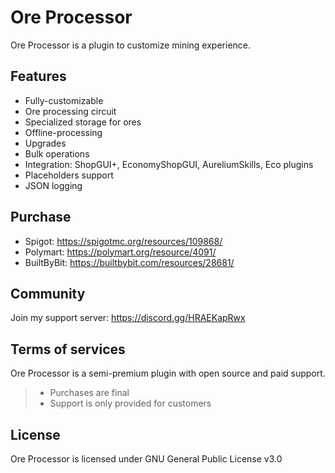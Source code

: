 # Ore Processor

Ore Processor is a plugin to customize mining experience.

## Features
- Fully-customizable
- Ore processing circuit
- Specialized storage for ores
- Offline-processing
- Upgrades
- Bulk operations
- Integration: ShopGUI+, EconomyShopGUI, AureliumSkills, Eco plugins
- Placeholders support
- JSON logging

## Purchase

- Spigot: https://spigotmc.org/resources/109868/
- Polymart: https://polymart.org/resource/4091/
- BuiltByBit: https://builtbybit.com/resources/28681/

## Community

Join my support server: https://discord.gg/HRAEKapRwx

## Terms of services

Ore Processor is a semi-premium plugin with open source and paid support.

> - Purchases are final
> - Support is only provided for customers

## License

Ore Processor is licensed under GNU General Public License v3.0
